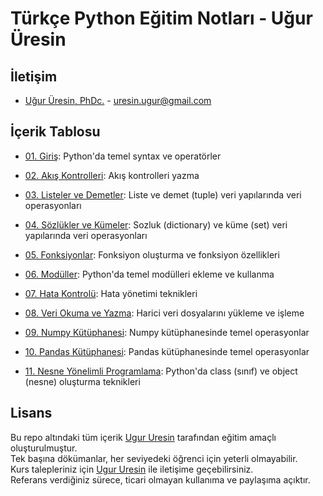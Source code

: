 # Türkçe Python Eğitim Notları - Uğur Üresin

## İletişim
* [Uğur Üresin, PhDc.](https://github.com/ugururesin) - [uresin.ugur@gmail.com](mailto:uresin.ugur@gmail.com)

## İçerik Tablosu

* [01. Giriş](https://github.com/ugururesin/Turkce-Python-Egitimi/blob/main/Python_TR_01_Giris.ipynb): Python'da temel syntax ve operatörler  

* [02. Akış Kontrolleri](https://github.com/ugururesin/Turkce-Python-Egitimi/blob/main/Python_TR_02_AKIS_Kontrolleri.ipynb): Akış kontrolleri yazma 

* [03. Listeler ve Demetler](https://github.com/ugururesin/Turkce-Python-Egitimi/blob/main/Python_TR_03_Listeler_ve_Demetler.ipynb): Liste ve demet (tuple) veri yapılarında veri operasyonları

* [04. Sözlükler ve Kümeler](https://github.com/ugururesin/Turkce-Python-Egitimi/blob/main/Python_TR_04_Sozlukler_ve_Kumeler.ipynb): Sozluk (dictionary) ve küme (set) veri yapılarında veri operasyonları

* [05. Fonksiyonlar](https://github.com/ugururesin/Turkce-Python-Egitimi/blob/main/Python_TR_05_Fonksiyonlar.ipynb): Fonksiyon oluşturma ve fonksiyon özellikleri

* [06. Modüller](https://github.com/ugururesin/Turkce-Python-Egitimi/blob/main/Python_TR_06_Modulleripynb): Python'da temel modülleri ekleme ve kullanma

* [07. Hata Kontrolü](https://github.com/ugururesin/Turkce-Python-Egitimi/blob/main/Python_TR_07_Hata_Kontrolu.ipynb): Hata yönetimi teknikleri

* [08. Veri Okuma ve Yazma](https://github.com/ugururesin/Turkce-Python-Egitimi/blob/main/Python_TR_08_Veri_Okuma_Yazma.ipynb): Harici veri dosyalarını yükleme ve işleme

* [09. Numpy Kütüphanesi](https://github.com/ugururesin/Turkce-Python-Egitimi/blob/main/Python_TR_09_Numpy_Kutuphanesi.ipynb): Numpy kütüphanesinde temel operasyonlar

* [10. Pandas Kütüphanesi](https://github.com/ugururesin/Turkce-Python-Egitimi/blob/main/Python_TR_10_Pandas_Kutuphanesi.ipynb): Pandas kütüphanesinde temel operasyonlar

* [11. Nesne Yönelimli Programlama](https://github.com/ugururesin/Turkce-Python-Egitimi/blob/main/Python_TR_11_Nesne_Yonelimli_Programlama.ipynb): Python'da class (sınıf) ve object (nesne) oluşturma teknikleri


## Lisans
Bu repo altındaki tüm içerik [Ugur Uresin](mailto:uresin.ugur@gmail.com) tarafından eğitim amaçlı oluşturulmuştur.  
Tek başına dökümanlar, her seviyedeki öğrenci için yeterli olmayabilir.  
Kurs talepleriniz için [Ugur Uresin](mailto:uresin.ugur@gmail.com) ile iletişime geçebilirsiniz.  
Referans verdiğiniz sürece, ticari olmayan kullanıma ve paylaşıma açıktır.  
